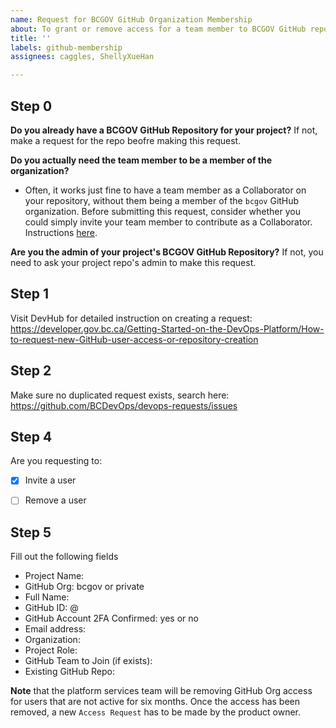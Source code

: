 ```yaml
---
name: Request for BCGOV GitHub Organization Membership
about: To grant or remove access for a team member to BCGOV GitHub repositories.
title: ''
labels: github-membership
assignees: caggles, ShellyXueHan

---
```


## Step 0

**Do you already have a BCGOV GitHub Repository for your project?**
If not, make a request for the repo beofre making this request.

**Do you actually need the team member to be a member of the organization?**
- Often, it works just fine to have a team member as a Collaborator on your repository, without them being a member of the `bcgov` GitHub organization. Before submitting this request, consider whether you could simply invite your team member to contribute as a Collaborator.  
  Instructions [here](https://help.github.com/en/github/setting-up-and-managing-your-github-user-account/inviting-collaborators-to-a-personal-repository).

**Are you the admin of your project's BCGOV GitHub Repository?**
If not, you need to ask your project repo's admin to make this request.


## Step 1
Visit DevHub for detailed instruction on creating a request:
https://developer.gov.bc.ca/Getting-Started-on-the-DevOps-Platform/How-to-request-new-GitHub-user-access-or-repository-creation

## Step 2
Make sure no duplicated request exists, search here:
https://github.com/BCDevOps/devops-requests/issues


## Step 4
Are you requesting to:
- [x] Invite a user
- [ ] Remove a user


## Step 5
Fill out the following fields

* Project Name: 
* GitHub Org: bcgov or private
* Full Name: 
* GitHub ID: @
* GitHub Account 2FA Confirmed: yes or no
* Email address: 
* Organization: 
* Project Role: 
* GitHub Team to Join (if exists): 
* Existing GitHub Repo: 


**Note** that the platform services team will be removing GitHub Org access for users that are not active for six months. Once the access has been removed, a new `Access Request` has to be made by the product owner.
